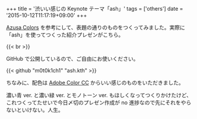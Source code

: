 +++
title = '渋いい感じの Keynote テーマ「ash」'
tags = ['others']
date = '2015-10-12T11:17:19+09:00'
+++

[Azusa Colors](http://sanographix.github.io/azusa-colors) を参考にして、表題の通りのものをつくってみました。実際に「ash」を使ってつくった紹介プレゼンがこちら。

<script async class="speakerdeck-embed" data-id="f7e385e224b44c5dbc7f25ad26aa35cc" data-ratio="1.33333333333333" src="//speakerdeck.com/assets/embed.js"></script>

<!--more-->

{{< br >}}

GitHub で公開しているので、ご自由にお使いください。

{{< github "m0t0k1ch1" "ash.kth" >}}

ちなみに、配色は [Adobe Color CC](https://color.adobe.com/ja/explore/most-popular/?time=all) からいい感じのものをいただきました。

濃い青 ver. と濃い緑 ver. とモノトーン ver. もほしくなってつくりかけたけど、これつくってたせいで今日〆切のプレゼン作成が no 進捗なので先にそれをやらないといけない。人生。
